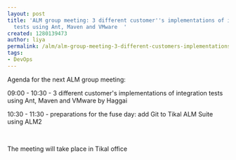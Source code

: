 ```yaml
---
layout: post
title: 'ALM group meeting: 3 different customer''s implementations of integration
  tests using Ant, Maven and VMware  '
created: 1280139473
author: liya
permalink: /alm/alm-group-meeting-3-different-customers-implementations-integration-tests-using-ant-maven-and
tags:
- DevOps
---
```

<p>Agenda for the next ALM group meeting:</p>
<p>09:00 - 10:30 - 3 different customer's implementations of integration tests using Ant, Maven and VMware by Haggai</p>
<p>10:30 - 11:30 - preparations for the fuse day: add Git to Tikal ALM Suite using ALM2</p>
<p>&nbsp;</p>
<p>The meeting will take place in Tikal office</p>
